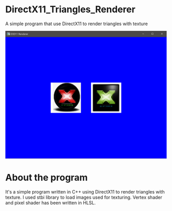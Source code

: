 # DirectX11_Triangles_Renderer
A simple program that use DirectX11 to render triangles with texture

![Screenshot](DX11_preview_image.png)

About the program
==============
It's a simple program written in C++ using DirectX11 to render triangles with texture.
I used stbi library to load images used for texturing.
Vertex shader and pixel shader has been written in HLSL.
